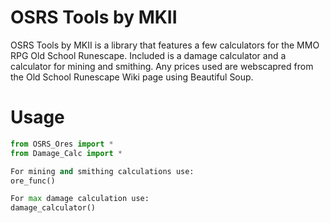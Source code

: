 # OSRS Tools by MKII
OSRS Tools by MKII is a library that features a few calculators for the MMO RPG Old School Runescape.
Included is a damage calculator and a calculator for mining and smithing.
Any prices used are webscapred from the Old School Runescape Wiki page using Beautiful Soup.

# Usage
```python
from OSRS_Ores import *
from Damage_Calc import *

For mining and smithing calculations use:
ore_func()

For max damage calculation use:
damage_calculator()
```